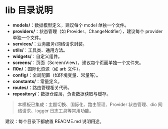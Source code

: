 # lib 目录说明

- **models/**：数据模型定义，建议每个 model 单独一个文件。
- **providers/**：状态管理（如 Provider、ChangeNotifier），建议每个 provider 单独一个文件。
- **services/**：业务服务/网络请求封装。
- **utils/**：工具类、通用方法。
- **widgets/**：自定义组件。
- **screens/**：页面（Screen/View），建议每个页面单独一个文件夹。
- **l10n/**：国际化资源（如 arb 文件）。
- **config/**：全局配置（如环境变量、常量等）。
- **constants/**：常量定义。
- **routes/**：路由管理相关代码。
- **repository/**：数据仓库层，负责数据获取与缓存。

> 本模板已集成：主题切换、国际化、路由管理、Provider 状态管理、dio 网络请求、logger 日志工具等常用功能。

建议：每个目录下都放置 README.md 说明用途。